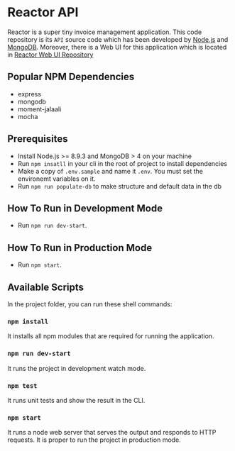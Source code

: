 # Reactor API

Reactor is a super tiny invoice management application. This code repository is its `API` source code which has been developed by [Node.js](https://nodejs.org/) and [MongoDB](https://www.mongodb.com/). Moreover, there is a Web UI for this application which is located in [Reactor Web UI Repository](https://github.com/pezhmanparsaee/reactor-web-ui)

## Popular NPM Dependencies

* express
* mongodb
* moment-jalaali
* mocha

## Prerequisites

* Install Node.js >= 8.9.3 and MongoDB > 4 on your machine
* Run `npm insatll` in your cli in the root of project to install dependencies
* Make a copy of `.env.sample` and name it `.env`. You must set the environemt variables on it.
* Run `npm run populate-db` to make structure and default data in the db

## How To Run in Development Mode

* Run `npm run dev-start`.

## How To Run in Production Mode

* Run `npm start`. 

## Available Scripts

In the project folder, you can run these shell commands:

### `npm install`
It installs all npm modules that are required for running the application.

### `npm run dev-start`
It runs the project in development watch mode.

### `npm test`
It runs unit tests and show the result in the CLI.

### `npm start`
It runs a node web server that serves the output and responds to HTTP requests. It is proper to run the project in production mode.
